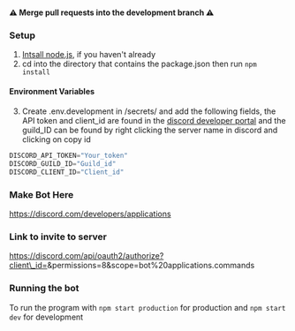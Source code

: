 
#### :warning: Merge pull requests into the development branch :warning:

### Setup

1. [Intsall node.js](https://nodejs.org/en/download/), if you haven't already
2. cd into the directory that contains the package.json then run `npm install`

#### Environment Variables


3. Create .env.development in /secrets/ and add the following fields, the API token and client_id are found in the [discord developer portal](https://discord.com/developers/applications) and the guild_ID can be found by right clicking the server name in discord and clicking on copy id

```js
DISCORD_API_TOKEN="Your_token" 
DISCORD_GUILD_ID="Guild_id"
DISCORD_CLIENT_ID="Client_id"
```

### Make Bot Here

https://discord.com/developers/applications


### Link to invite to server

https://discord.com/api/oauth2/authorize?client\_id=<applicationid>&permissions=8&scope=bot%20applications.commands


### Running the bot

To run the program with  `npm start production` for production and `npm start dev` for development
